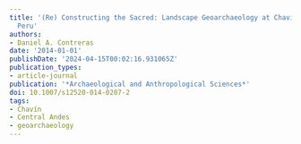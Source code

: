 ```yaml
---
title: '(Re) Constructing the Sacred: Landscape Geoarchaeology at Chavín de Huántar,
  Peru'
authors:
- Daniel A. Contreras
date: '2014-01-01'
publishDate: '2024-04-15T00:02:16.931065Z'
publication_types:
- article-journal
publication: '*Archaeological and Anthropological Sciences*'
doi: 10.1007/s12520-014-0207-2
tags:
- Chavín
- Central Andes
- geoarchaeology
---
```

